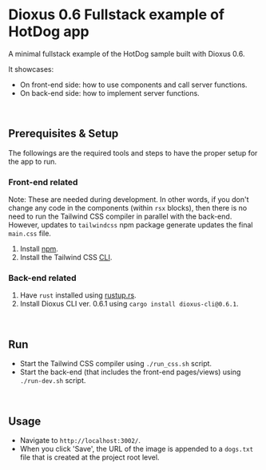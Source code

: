# Dioxus 0.6 Fullstack example of HotDog app

A minimal fullstack example of the HotDog sample built with Dioxus 0.6.

It showcases:

-   On front-end side: how to use components and call server functions.
-   On back-end side: how to implement server functions.

<br/>

## Prerequisites & Setup

The followings are the required tools and steps to have the proper setup for the app to run.

### Front-end related

Note: These are needed during development. In other words, if you don't change any code in the components (within `rsx` blocks), then there is no need to run the Tailwind CSS compiler in parallel with the back-end. However, updates to `tailwindcss` npm package generate updates the final `main.css` file.

1. Install [npm](https://docs.npmjs.com/downloading-and-installing-node-js-and-npm).
2. Install the Tailwind CSS [CLI](https://tailwindcss.com/docs/installation).

### Back-end related

1. Have `rust` installed using [rustup.rs](https://rustup.rs/).
2. Install Dioxus CLI ver. 0.6.1 using `cargo install dioxus-cli@0.6.1`.

<br/>

## Run

-   Start the Tailwind CSS compiler using `./run_css.sh` script.
-   Start the back-end (that includes the front-end pages/views) using `./run-dev.sh` script.

<br/>

## Usage

-   Navigate to `http://localhost:3002/`.
-   When you click 'Save', the URL of the image is appended to a `dogs.txt` file that is created at the project root level.
